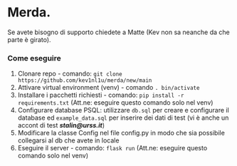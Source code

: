# Merda.
Se avete bisogno di supporto chiedete a Matte (Kev non sa neanche da che parte è girato).

### Come eseguire
1. Clonare repo - comando: ```git clone https://github.com/kev1nl1u/merda/new/main```
2. Attivare virtual environment (venv) - comando ```. bin/activate```
3. Installare i pacchetti richiesti - comando: ```pip install -r requirements.txt``` (Att.ne: eseguire questo comando solo nel venv)
4. Configurare database PSQL: utilizzare ```db.sql``` per creare e configurare il database ed ```example_data.sql``` per inserire dei dati di test (vi è anche un accont di test ___stalin@urss.it___)
5. Modificare la classe Config nel file config.py in modo che sia possibile collegarsi al db che avete in locale
6. Eseguire il server - comando: ```flask run``` (Att.ne: eseguire questo comando solo nel venv)







